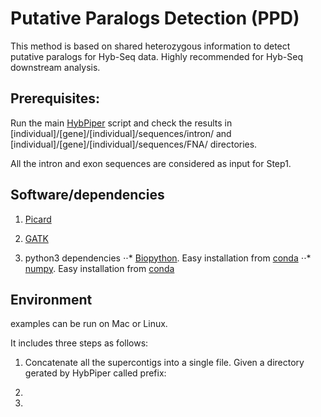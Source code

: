 # Putative Paralogs Detection (PPD)

This method is based on shared heterozygous information to detect putative paralogs for Hyb-Seq data. Highly recommended for Hyb-Seq downstream analysis.

## Prerequisites:
Run the main [HybPiper](https://github.com/mossmatters/HybPiper) script and check the results in [individual]/[gene]/[individual]/sequences/intron/ and [individual]/[gene]/[individual]/sequences/FNA/ directories.

All the intron and exon sequences are considered as input for Step1.

## Software/dependencies

1. [Picard](http://broadinstitute.github.io/picard/)

2. [GATK](https://software.broadinstitute.org/gatk/download/)

3. python3 dependencies
⋅⋅* [Biopython](https://biopython.org/wiki/Packages). Easy installation from [conda](https://biopython.org/wiki/Packages) 
⋅⋅* [numpy](https://numpy.org/doc/stable/user/whatisnumpy.html). Easy installation from [conda](https://anaconda.org/anaconda/numpy)

## Environment
examples can be run on Mac or Linux.

It includes three steps as follows:



1. Concatenate all the supercontigs into a single file. Given a directory gerated by HybPiper called prefix:

2.

3.

